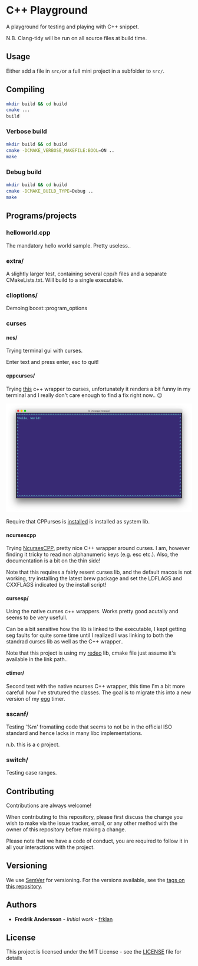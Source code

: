 # C++ Playground

 A playground for testing and playing with C++ snippet.

N.B. Clang-tidy will be run on all source files at build time.

## Usage

Either add a file in ```src/```or a full mini project in a subfolder to ```src/```.

## Compiling

```bash
mkdir build && cd build
cmake ...
build
```

### Verbose build

```bash
mkdir build && cd build
cmake -DCMAKE_VERBOSE_MAKEFILE:BOOL=ON ..
make
```

### Debug build

```bash
mkdir build && cd build
cmake -DCMAKE_BUILD_TYPE=Debug ..
make
```


## Programs/projects

### helloworld.cpp

The mandatory hello world sample. Pretty useless..

### extra/

A slightly larger test, containing several cpp/h files and a separate CMakeLists.txt. Will build to a single executable.

### clioptions/

Demoing boost::program_options

### curses

#### ncs/

Trying terminal gui with curses.

Enter text and press enter, esc to quit!

#### cppcurses/

Trying [this](https://github.com/a-n-t-h-o-n-y/CPPurses) c++ wrapper to curses, unfortunately it renders a bit funny in my terminal and I really don't care enough to find a fix right now.. :unamused:

![Demo](src/cppcurses/cppcurses.png)

Require that CPPurses is [installed](https://github.com/a-n-t-h-o-n-y/CPPurses#build-instructions) is installed as system lib.

#### ncursescpp

Trying [NcursesCPP](https://github.com/Praetonus/Ncursescpp), pretty nice C++ wrapper around curses. I am, however finding it tricky to read non alphanumeric keys (e.g. esc etc.). Also, the documentation is a bit on the thin side!

Note that this requires a fairly resent curses lib, and the default macos is not working, try installing the latest brew package and set the LDFLAGS and CXXFLAGS indicated by the install script!

#### cursesp/

Using the native curses c++ wrappers. Works pretty good acutally and seems to be very usefull.

Can be a bit sensitive how the lib is linked to the executable, I kept getting seg faults for quite some time until I realized I was linking to both the standrad curses lib as well as the C++ wrapper..

Note that this project is using my [redeo](https://github.com/frklan/libredeo) lib, cmake file just assume it's available in the link path..

#### ctimer/

Second test with the native ncurses C++ wrapper, this time I'm a bit more carefull how I've strutured the classes. The goal is to migrate this into a new version of my [egg](https://github.com/frklan/egg) timer.

### sscanf/

Testing '%m' fromatiing code that seems to not be in the official ISO standard and hence lacks in many libc implementations.

n.b. this is a c project.

### switch/

Testing case ranges.

## Contributing

Contributions are always welcome!

When contributing to this repository, please first discuss the change you wish to make via the issue tracker, email, or any other method with the owner of this repository before making a change.

Please note that we have a code of conduct, you are required to follow it in all your interactions with the project.

## Versioning

We use [SemVer](http://semver.org/) for versioning. For the versions available, see the [tags on this repository](https://github.com/frklan/[TBD]/tags).

## Authors

* **Fredrik Andersson** - *Initial work* - [frklan](https://github.com/frklan)

## License

This project is licensed under the MIT License - see the [LICENSE](LICENSE) file for details
